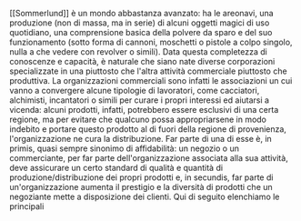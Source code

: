 [[Sommerlund]] è un mondo abbastanza avanzato: ha le areonavi, una produzione (non di massa, ma in serie) di alcuni oggetti magici di uso quotidiano, una comprensione basica della polvere da sparo e del suo funzionamento (sotto forma di cannoni, moschetti o pistole a colpo singolo, nulla a che vedere con revolver o simili). Data questa completezza di conoscenze e capacità, è naturale che siano nate diverse corporazioni specializzate in una piuttosto che l'altra attività commerciale piuttosto che produttiva. 
La organizzazioni commerciali sono infatti le associazioni un cui vanno a convergere alcune tipologie di lavoratori, come cacciatori, alchimisti, incantatori o simili per curare i propri interessi ed aiutarsi a vicenda: alcuni prodotti, infatti, potrebbero essere esclusivi di una certa regione, ma per evitare che qualcuno possa appropriarsene in modo indebito e portare questo prodotto al di fuori della regione di provenienza, l'organizzazione ne cura la distribuzione. Far parte di una di esse è, in primis, quasi sempre sinonimo di affidabilità: un negozio o un commerciante, per far parte dell'organizzazione associata alla sua attività, deve assicurare un certo standard di qualità e quantità di produzione/distribuzione dei propri prodotti e, in secundis, far parte di un'organizzazione aumenta il prestigio e la diversità di prodotti che un negoziante mette a disposizione dei clienti. 
Qui di seguito elenchiamo le principali 